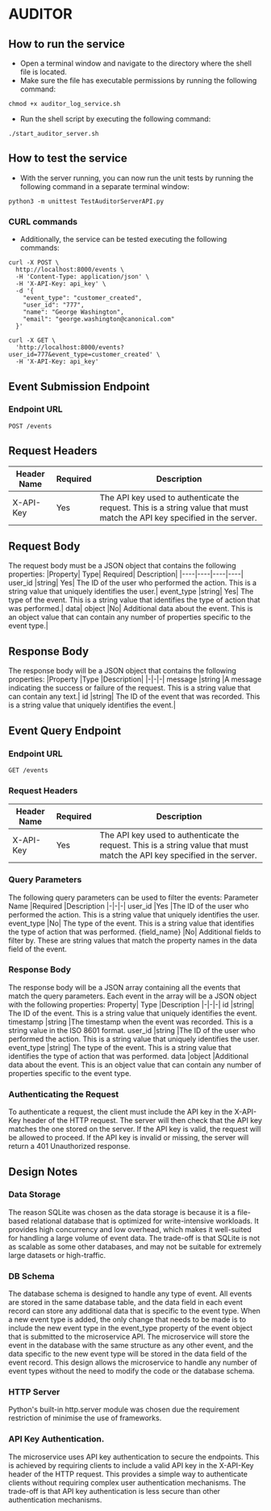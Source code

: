 # AUDITOR

## How to run the service
- Open a terminal window and navigate to the directory where the shell file is located.
- Make sure the file has executable permissions by running the following command:
```
chmod +x auditor_log_service.sh
```
- Run the shell script by executing the following command:
```
./start_auditor_server.sh
```

## How to test the service
- With the server running, you can now run the unit tests by running the following command in a separate terminal window:
```
python3 -m unittest TestAuditorServerAPI.py
```
### CURL commands
- Additionally, the service can be tested executing the following commands:
```
curl -X POST \
  http://localhost:8000/events \
  -H 'Content-Type: application/json' \
  -H 'X-API-Key: api_key' \
  -d '{
    "event_type": "customer_created",
    "user_id": "777",
    "name": "George Washington",
    "email": "george.washington@canonical.com"
  }'
```
```
curl -X GET \
  'http://localhost:8000/events?user_id=777&event_type=customer_created' \
  -H 'X-API-Key: api_key'
```

## Event Submission Endpoint
### Endpoint URL
```
POST /events
```

## Request Headers
|Header Name|	Required|	Description|
|-----------|---------|------------|
X-API-Key	|Yes|	The API key used to authenticate the request. This is a string value that must match the API key specified in the server.|


## Request Body

The request body must be a JSON object that contains the following properties:
|Property|	Type|	Required|	Description|
|----|----|----|----|
user_id	|string|	Yes|	The ID of the user who performed the action. This is a string value that uniquely identifies the user.|
event_type	|string|	Yes|	The type of the event. This is a string value that identifies the type of action that was performed.|
data|	object	|No|	Additional data about the event. This is an object value that can contain any number of properties specific to the event type.|


## Response Body

The response body will be a JSON object that contains the following properties:
|Property	|Type	|Description|
|-|-|-|
message	|string	|A message indicating the success or failure of the request. This is a string value that can contain any text.|
id	|string|	The ID of the event that was recorded. This is a string value that uniquely identifies the event.|

## Event Query Endpoint

### Endpoint URL

```
GET /events
```

### Request Headers
|Header Name|Required|	Description|
|-|-|-|
X-API-Key	|Yes|	The API key used to authenticate the request. This is a string value that must match the API key specified in the server.

### Query Parameters
The following query parameters can be used to filter the events:
Parameter Name	|Required	|Description
|-|-|-|
user_id	|Yes	|The ID of the user who performed the action. This is a string value that uniquely identifies the user.
event_type	|No|	The type of the event. This is a string value that identifies the type of action that was performed.
{field_name}	|No|	Additional fields to filter by. These are string values that match the property names in the data field of the event.

### Response Body

The response body will be a JSON array containing all the events that match the query parameters. Each event in the array will be a JSON object with the following properties:
Property|	Type	|Description
|-|-|-|
id	|string|	The ID of the event. This is a string value that uniquely identifies the event.
timestamp	|string	|The timestamp when the event was recorded. This is a string value in the ISO 8601 format.
user_id	|string	|The ID of the user who performed the action. This is a string value that uniquely identifies the user.
event_type	|string|	The type of the event. This is a string value that identifies the type of action that was performed.
data	|object	|Additional data about the event. This is an object value that can contain any number of properties specific to the event type.

### Authenticating the Request

To authenticate a request, the client must include the API key in the X-API-Key header of the HTTP request. The server will then check that the API key matches the one stored on the server. If the API key is valid, the request will be allowed to proceed. If the API key is invalid or missing, the server will return a 401 Unauthorized response.

## Design Notes

### Data Storage 
The reason SQLite was chosen as the data storage is because it is a file-based relational database that is optimized for write-intensive workloads. It provides high concurrency and low overhead, which makes it well-suited for handling a large volume of event data. The trade-off is that SQLite is not as scalable as some other databases, and may not be suitable for extremely large datasets or high-traffic.

### DB Schema
The database schema is designed to handle any type of event. All events are stored in the same database table, and the data field in each event record can store any additional data that is specific to the event type.
When a new event type is added, the only change that needs to be made is to include the new event type in the event_type property of the event object that is submitted to the microservice API. The microservice will store the event in the database with the same structure as any other event, and the data specific to the new event type will be stored in the data field of the event record.
This design allows the microservice to handle any number of event types without the need to modify the code or the database schema.

### HTTP Server
Python's built-in http.server module was chosen due the requirement restriction of minimise the use of frameworks.

### API Key Authentication.
The microservice uses API key authentication to secure the endpoints. This is achieved by requiring clients to include a valid API key in the X-API-Key header of the HTTP request. This provides a simple way to authenticate clients without requiring complex user authentication mechanisms. The trade-off is that API key authentication is less secure than other authentication mechanisms.
